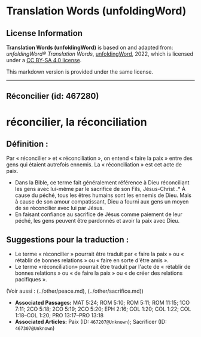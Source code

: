 # Translation Words (unfoldingWord)

## License Information

**Translation Words (unfoldingWord)** is based on and adapted from: _unfoldingWord® Translation Words_, [unfoldingWord](https://unfoldingword.org/utw), 2022, which is licensed under a [CC BY-SA 4.0 license](https://creativecommons.org/licenses/by-sa/4.0/legalcode.en).

This markdown version is provided under the same license.



--------------------------------

## Réconcilier (id: 467280)

réconcilier, la réconciliation
==============================

Définition :
------------

Par « réconcilier » et « réconciliation », on entend « faire la paix » entre des gens qui étaient autrefois ennemis. La « réconciliation » est cet acte de paix.

* Dans la Bible, ce terme fait généralement référence à Dieu réconciliant les gens avec lui\-même par le sacrifice de son Fils, Jésus\-Christ .\* À cause du péché, tous les êtres humains sont les ennemis de Dieu. Mais à cause de son amour compatissant, Dieu a fourni aux gens un moyen de se réconcilier avec lui par Jésus.
* En faisant confiance au sacrifice de Jésus comme paiement de leur péché, les gens peuvent être pardonnés et avoir la paix avec Dieu.

Suggestions pour la traduction :
--------------------------------

* Le terme « réconcilier » pourrait être traduit par « faire la paix » ou « rétablir de bonnes relations » ou « faire en sorte d'être amis ».
* Le terme «réconciliation» pourrait être traduit par l'acte de « rétablir de bonnes relations » ou « de faire la paix » ou « de créer des relations pacifiques ».

(Voir aussi : (../other/peace.md), (../other/sacrifice.md))

* **Associated Passages:** MAT 5:24; ROM 5:10; ROM 5:11; ROM 11:15; 1CO 7:11; 2CO 5:18; 2CO 5:19; 2CO 5:20; EPH 2:16; COL 1:20; COL 1:22; COL 1:18–COL 1:20; PRO 13:17–PRO 13:18
* **Associated Articles:** Paix (ID: `467207@Unknown`); Sacrificer (ID: `467307@Unknown`)

